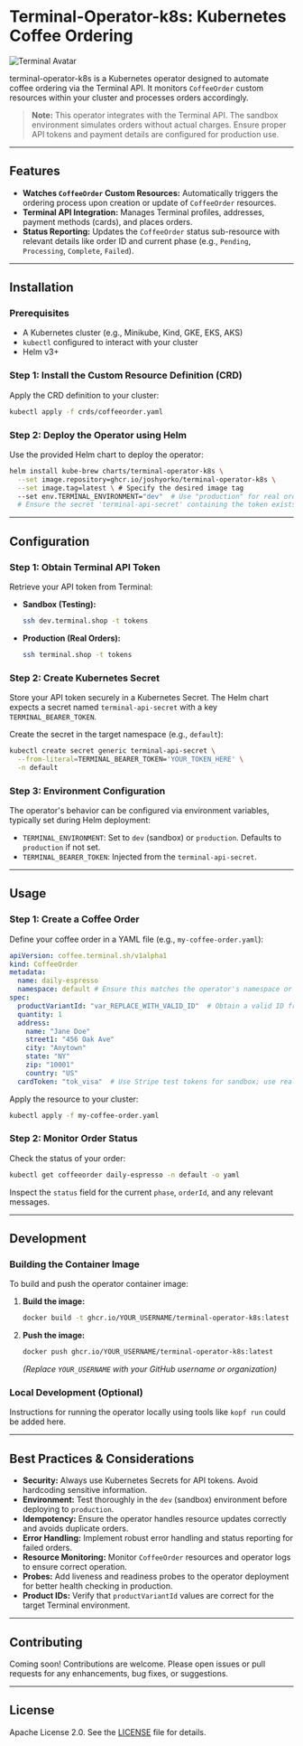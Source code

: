 # Terminal-Operator-k8s: Kubernetes Coffee Ordering

![Terminal Avatar](https://avatars.githubusercontent.com/u/166243908?s=200&v=4)


terminal-operator-k8s is a Kubernetes operator designed to automate coffee ordering via the Terminal API. It monitors `CoffeeOrder` custom resources within your cluster and processes orders accordingly.

> **Note:** This operator integrates with the Terminal API. The sandbox environment simulates orders without actual charges. Ensure proper API tokens and payment details are configured for production use.

---

## Features

- **Watches `CoffeeOrder` Custom Resources:** Automatically triggers the ordering process upon creation or update of `CoffeeOrder` resources.
- **Terminal API Integration:** Manages Terminal profiles, addresses, payment methods (cards), and places orders.
- **Status Reporting:** Updates the `CoffeeOrder` status sub-resource with relevant details like order ID and current phase (e.g., `Pending`, `Processing`, `Complete`, `Failed`).

---

## Installation

### Prerequisites

- A Kubernetes cluster (e.g., Minikube, Kind, GKE, EKS, AKS)
- `kubectl` configured to interact with your cluster
- Helm v3+

### Step 1: Install the Custom Resource Definition (CRD)

Apply the CRD definition to your cluster:
```bash
kubectl apply -f crds/coffeeorder.yaml
```

### Step 2: Deploy the Operator using Helm

Use the provided Helm chart to deploy the operator:
```bash
helm install kube-brew charts/terminal-operator-k8s \
  --set image.repository=ghcr.io/joshyorko/terminal-operator-k8s \
  --set image.tag=latest \ # Specify the desired image tag
  --set env.TERMINAL_ENVIRONMENT="dev"  # Use "production" for real orders
  # Ensure the secret 'terminal-api-secret' containing the token exists (see Configuration)
```

---

## Configuration

### Step 1: Obtain Terminal API Token

Retrieve your API token from Terminal:

- **Sandbox (Testing):**
  ```bash
  ssh dev.terminal.shop -t tokens
  ```
- **Production (Real Orders):**
  ```bash
  ssh terminal.shop -t tokens
  ```

### Step 2: Create Kubernetes Secret

Store your API token securely in a Kubernetes Secret. The Helm chart expects a secret named `terminal-api-secret` with a key `TERMINAL_BEARER_TOKEN`.

Create the secret in the target namespace (e.g., `default`):
```bash
kubectl create secret generic terminal-api-secret \
  --from-literal=TERMINAL_BEARER_TOKEN='YOUR_TOKEN_HERE' \
  -n default
```

### Step 3: Environment Configuration

The operator's behavior can be configured via environment variables, typically set during Helm deployment:

- `TERMINAL_ENVIRONMENT`: Set to `dev` (sandbox) or `production`. Defaults to `production` if not set.
- `TERMINAL_BEARER_TOKEN`: Injected from the `terminal-api-secret`.

---

## Usage

### Step 1: Create a Coffee Order

Define your coffee order in a YAML file (e.g., `my-coffee-order.yaml`):

```yaml
apiVersion: coffee.terminal.sh/v1alpha1
kind: CoffeeOrder
metadata:
  name: daily-espresso
  namespace: default # Ensure this matches the operator's namespace or is cluster-wide if applicable
spec:
  productVariantId: "var_REPLACE_WITH_VALID_ID"  # Obtain a valid ID from the Terminal API
  quantity: 1
  address:
    name: "Jane Doe"
    street1: "456 Oak Ave"
    city: "Anytown"
    state: "NY"
    zip: "10001"
    country: "US"
  cardToken: "tok_visa"  # Use Stripe test tokens for sandbox; use real card tokens for production
```

Apply the resource to your cluster:
```bash
kubectl apply -f my-coffee-order.yaml
```

### Step 2: Monitor Order Status

Check the status of your order:
```bash
kubectl get coffeeorder daily-espresso -n default -o yaml
```

Inspect the `status` field for the current `phase`, `orderId`, and any relevant messages.

---

## Development

### Building the Container Image

To build and push the operator container image:

1.  **Build the image:**
    ```bash
    docker build -t ghcr.io/YOUR_USERNAME/terminal-operator-k8s:latest .
    ```
2.  **Push the image:**
    ```bash
    docker push ghcr.io/YOUR_USERNAME/terminal-operator-k8s:latest
    ```
    *(Replace `YOUR_USERNAME` with your GitHub username or organization)*

### Local Development (Optional)

Instructions for running the operator locally using tools like `kopf run` could be added here.

---

## Best Practices & Considerations

- **Security:** Always use Kubernetes Secrets for API tokens. Avoid hardcoding sensitive information.
- **Environment:** Test thoroughly in the `dev` (sandbox) environment before deploying to `production`.
- **Idempotency:** Ensure the operator handles resource updates correctly and avoids duplicate orders.
- **Error Handling:** Implement robust error handling and status reporting for failed orders.
- **Resource Monitoring:** Monitor `CoffeeOrder` resources and operator logs to ensure correct operation.
- **Probes:** Add liveness and readiness probes to the operator deployment for better health checking in production.
- **Product IDs:** Verify that `productVariantId` values are correct for the target Terminal environment.

---

## Contributing

Coming soon! Contributions are welcome. Please open issues or pull requests for any enhancements, bug fixes, or suggestions.

---

## License

Apache License 2.0. See the [LICENSE](LICENSE) file for details.